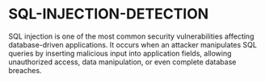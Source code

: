 # SQL-INJECTION-DETECTION
SQL injection is one of the most common security vulnerabilities affecting database-driven applications. It occurs when an attacker manipulates SQL queries by inserting malicious input into application fields, allowing unauthorized access, data manipulation, or even complete database breaches.
